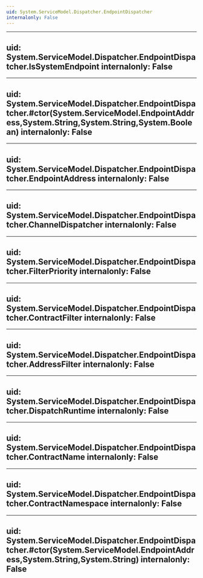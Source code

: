 ```yaml
---
uid: System.ServiceModel.Dispatcher.EndpointDispatcher
internalonly: False
---
```


---
uid: System.ServiceModel.Dispatcher.EndpointDispatcher.IsSystemEndpoint
internalonly: False
---

---
uid: System.ServiceModel.Dispatcher.EndpointDispatcher.#ctor(System.ServiceModel.EndpointAddress,System.String,System.String,System.Boolean)
internalonly: False
---

---
uid: System.ServiceModel.Dispatcher.EndpointDispatcher.EndpointAddress
internalonly: False
---

---
uid: System.ServiceModel.Dispatcher.EndpointDispatcher.ChannelDispatcher
internalonly: False
---

---
uid: System.ServiceModel.Dispatcher.EndpointDispatcher.FilterPriority
internalonly: False
---

---
uid: System.ServiceModel.Dispatcher.EndpointDispatcher.ContractFilter
internalonly: False
---

---
uid: System.ServiceModel.Dispatcher.EndpointDispatcher.AddressFilter
internalonly: False
---

---
uid: System.ServiceModel.Dispatcher.EndpointDispatcher.DispatchRuntime
internalonly: False
---

---
uid: System.ServiceModel.Dispatcher.EndpointDispatcher.ContractName
internalonly: False
---

---
uid: System.ServiceModel.Dispatcher.EndpointDispatcher.ContractNamespace
internalonly: False
---

---
uid: System.ServiceModel.Dispatcher.EndpointDispatcher.#ctor(System.ServiceModel.EndpointAddress,System.String,System.String)
internalonly: False
---
